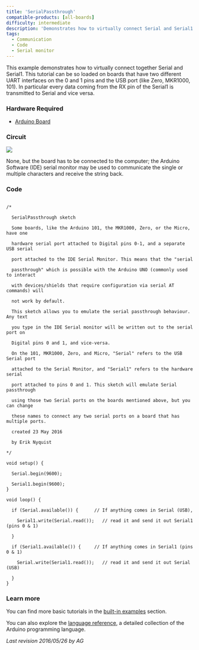 ```yaml
---
title: 'SerialPassthrough'
compatible-products: [all-boards]
difficulty: intermediate
description: 'Demonstrates how to virtually connect Serial and Serial1.'
tags: 
  - Communication
  - Code 
  - Serial monitor
---
```


This example demonstrates how to virtually connect together Serial and Serial1. This tutorial can be so loaded on boards that have two different UART interfaces on the 0 and 1 pins and the USB port (like Zero, MKR1000, 101). In particular every data coming from the RX pin of the Serial1 is transmitted to Serial and vice versa.

### Hardware Required

- [Arduino Board](https://store.arduino.cc/collections/boards-modules)

### Circuit

![](assets/circuit.png)


None, but the board has to be connected to the computer; the Arduino Software (IDE) serial monitor may be used to communicate the single or multiple characters and receive the string back.

### Code

```arduino

/*

  SerialPassthrough sketch

  Some boards, like the Arduino 101, the MKR1000, Zero, or the Micro, have one

  hardware serial port attached to Digital pins 0-1, and a separate USB serial

  port attached to the IDE Serial Monitor. This means that the "serial

  passthrough" which is possible with the Arduino UNO (commonly used to interact

  with devices/shields that require configuration via serial AT commands) will

  not work by default.

  This sketch allows you to emulate the serial passthrough behaviour. Any text

  you type in the IDE Serial monitor will be written out to the serial port on

  Digital pins 0 and 1, and vice-versa.

  On the 101, MKR1000, Zero, and Micro, "Serial" refers to the USB Serial port

  attached to the Serial Monitor, and "Serial1" refers to the hardware serial

  port attached to pins 0 and 1. This sketch will emulate Serial passthrough

  using those two Serial ports on the boards mentioned above, but you can change

  these names to connect any two serial ports on a board that has multiple ports.

  created 23 May 2016

  by Erik Nyquist

*/

void setup() {

  Serial.begin(9600);

  Serial1.begin(9600);
}

void loop() {

  if (Serial.available()) {      // If anything comes in Serial (USB),

    Serial1.write(Serial.read());   // read it and send it out Serial1 (pins 0 & 1)

  }

  if (Serial1.available()) {     // If anything comes in Serial1 (pins 0 & 1)

    Serial.write(Serial1.read());   // read it and send it out Serial (USB)

  }
}
```

### Learn more

You can find more basic tutorials in the [built-in examples](/built-in-examples) section.

You can also explore the [language reference](https://www.arduino.cc/reference/en/), a detailed collection of the Arduino programming language.

*Last revision 2016/05/26 by AG*